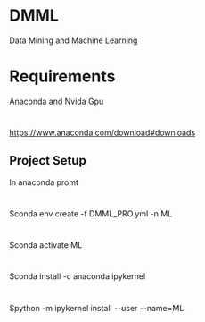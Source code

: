 # DMML
Data Mining and Machine Learning 

# Requirements

Anaconda and Nvida Gpu
#
https://www.anaconda.com/download#downloads
## Project Setup
In anaconda promt
#
$conda env create -f DMML_PRO.yml -n ML
#
$conda activate ML
#
$conda install -c anaconda ipykernel
#
$python -m ipykernel install --user --name=ML
